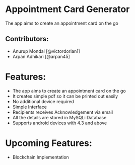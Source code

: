 # Appointment Card Generator
The app aims to create an appointment card on the go 
## Contributors:
- Anurup Mondal [@victordorian1]
- Arpan Adhikari [@arpan45] 

# Features:
- The app aims to create an appointment card on the go 
- It creates simple pdf so it can be printed out easily
- No additional device required
- Simple Interface
- Recipients receives Acknowledgement via email
- All the details are stored in MySQLi Database
- Supports android devices with 4.3 and above

# Upcoming Features:
- Blockchain Implementation
